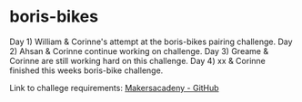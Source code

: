 # boris-bikes


Day 1) William & Corinne's attempt at the boris-bikes pairing challenge. 
Day 2) Ahsan & Corinne continue working on challenge. 
Day 3) Greame & Corinne are still working hard on this challenge.
Day 4) xx & Corinne finished this weeks boris-bike challenge.

Link to challege requirements: [Makersacadeny - GitHub](https://github.com/makersacademy/course/tree/main/boris_bikes)